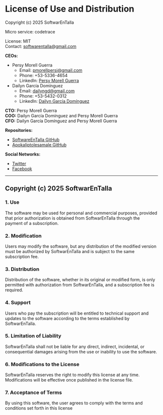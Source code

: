 # License of Use and Distribution

Copyright (c) 2025 SoftwarEnTalla

Micro service: codetrace

License: MIT  
Contact: [softwarentalla@gmail.com](mailto:softwarentalla@gmail.com)  

**CEOs:**  

- Persy Morell Guerra  
  - Email: [pmorellpersi@gmail.com](mailto:pmorellpersi@gmail.com)  
  - Phone: +53-5336-4654  
  - LinkedIn: [Persy Morell Guerra](https://www.linkedin.com/in/persy-morell-guerra-288943357/)  
- Dailyn García Domínguez  
  - Email: [dailyngd@gmail.com](mailto:dailyngd@gmail.com)  
  - Phone: +53-5432-0312  
  - LinkedIn: [Dailyn García Domínguez](https://www.linkedin.com/in/dailyn-dominguez-3150799b/)  

**CTO:** Persy Morell Guerra  
**COO:** Dailyn García Domínguez and Persy Morell Guerra  
**CFO:** Dailyn García Domínguez and Persy Morell Guerra  

**Repositories:**  

- [SoftwareEnTalla GitHub](https://github.com/SoftwareEnTalla)  
- [Apokaliptolesamale GitHub](https://github.com/apokaliptolesamale?tab=repositories)  

**Social Networks:**  

- [Twitter](https://x.com/SoftwarEnTalla)  
- [Facebook](https://www.facebook.com/profile.php?id=61572625716568)  

---

## Copyright (c) 2025 SoftwarEnTalla

### 1. Use

The software may be used for personal and commercial purposes, provided that prior authorization is obtained from SoftwarEnTalla through the payment of a subscription.

### 2. Modification

Users may modify the software, but any distribution of the modified version must be authorized by SoftwarEnTalla and is subject to the same subscription fee.

### 3. Distribution

Distribution of the software, whether in its original or modified form, is only permitted with authorization from SoftwarEnTalla, and a subscription fee is required.

### 4. Support

Users who pay the subscription will be entitled to technical support and updates to the software according to the terms established by SoftwarEnTalla.

### 5. Limitation of Liability

SoftwarEnTalla shall not be liable for any direct, indirect, incidental, or consequential damages arising from the use or inability to use the software.

### 6. Modifications to the License

SoftwarEnTalla reserves the right to modify this license at any time. Modifications will be effective once published in the license file.

### 7. Acceptance of Terms

By using this software, the user agrees to comply with the terms and conditions set forth in this license


